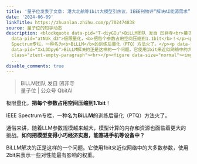 ```yaml
---
title: '量子位发表了文章: 港大北航等1bit大模型引热议，IEEE刊物评“解决AI能源需求”！作者亲自解读在此'
date: '2024-06-09'
linkTitle: https://zhuanlan.zhihu.com/p/702474838
source: 量子位的知乎动态
description: <blockquote data-pid="T-diyGIu">BiLLM团队 发自 凹非寺<br>量子位 | 公众号 QbitAI</blockquote><p
  data-pid="atNUk_d3">极限量化，<b>把每个参数占用空间压缩到1.1bit</b>！</p><p data-pid="-kE2sMOJ">IEEE
  Spectrum专栏，一种名为<b>BiLLM</b>的训练后量化（PTQ）方法火了。</p><p data-pid="iEjclf9m">通俗来讲，随着LLM参数规模越来越大，模型计算的内存和资源也面临着更大的挑战。<b>如何把模型变得小巧经济实惠，能塞进手机等设备中？</b></p><p
  data-pid="XxLDDpy6">BiLLM解决的正是这样的一个问题。它使用1bit来近似网络中的大多数参数，使用2bit来表示一些对性能最有影响的权重。</p><p
  class="ztext-empty-paragraph"><br></p><figure data-size="normal"><img src="https://pic1.zhimg.c
  ...
disable_comments: true
---
```

<blockquote data-pid="T-diyGIu">BiLLM团队 发自 凹非寺<br>量子位 | 公众号 QbitAI</blockquote><p data-pid="atNUk_d3">极限量化，<b>把每个参数占用空间压缩到1.1bit</b>！</p><p data-pid="-kE2sMOJ">IEEE Spectrum专栏，一种名为<b>BiLLM</b>的训练后量化（PTQ）方法火了。</p><p data-pid="iEjclf9m">通俗来讲，随着LLM参数规模越来越大，模型计算的内存和资源也面临着更大的挑战。<b>如何把模型变得小巧经济实惠，能塞进手机等设备中？</b></p><p data-pid="XxLDDpy6">BiLLM解决的正是这样的一个问题。它使用1bit来近似网络中的大多数参数，使用2bit来表示一些对性能最有影响的权重。</p><p class="ztext-empty-paragraph"><br></p><figure data-size="normal"><img src="https://pic1.zhimg.c ...
